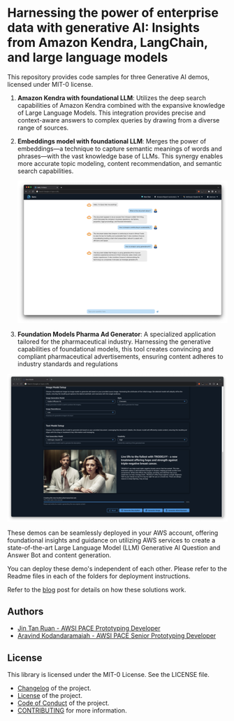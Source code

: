 # Harnessing the power of enterprise data with generative AI: Insights from Amazon Kendra, LangChain, and large language models

This repository provides code samples for three Generative AI demos, licensed under MIT-0 license.

1. **Amazon Kendra with foundational LLM**: Utilizes the deep search capabilities of Amazon
   Kendra combined with the expansive knowledge of Large Language Models. This
   integration provides precise and context-aware answers to complex queries by drawing
   from a diverse range of sources.

2. **Embeddings model with foundational LLM**: Merges the power of embeddings—a
   technique to capture semantic meanings of words and phrases—with the vast
   knowledge base of LLMs. This synergy enables more accurate topic modeling, content
   recommendation, and semantic search capabilities.

   ![Embeddings Foundational](images/embeddings-foundational.png)

3. **Foundation Models Pharma Ad Generator**: A specialized application tailored for the
   pharmaceutical industry. Harnessing the generative capabilities of foundational models,
   this tool creates convincing and compliant pharmaceutical advertisements, ensuring
   content adheres to industry standards and regulations

![Pharma Ad Generator](./images/pharma-ad-generator.png)

These demos can be seamlessly deployed in your AWS account, offering foundational insights and guidance on utilizing AWS services to create a state-of-the-art Large Language Model (LLM) Generative AI Question and Answer Bot and content generation.

You can deploy these demo's independent of each other. Please refer to the Readme files in each of the folders for deployment instructions.

Refer to the [blog](https://aws.amazon.com/blogs/machine-learning/harnessing-the-power-of-enterprise-data-with-generative-ai-insights-from-amazon-kendra-langchain-and-large-language-models/) post for details on how these solutions work.

## Authors

- [Jin Tan Ruan - AWSI PACE Prototyping Developer](https://www.linkedin.com/in/ztanruan)
- [Aravind Kodandaramaiah - AWSI PACE Senior Prototyping Developer](https://www.linkedin.com/in/aravindkoda)

## License

This library is licensed under the MIT-0 License. See the LICENSE file.

- [Changelog](CHANGELOG.md) of the project.
- [License](LICENSE) of the project.
- [Code of Conduct](CODE_OF_CONDUCT.md) of the project.
- [CONTRIBUTING](CONTRIBUTING.md#security-issue-notifications) for more information.
